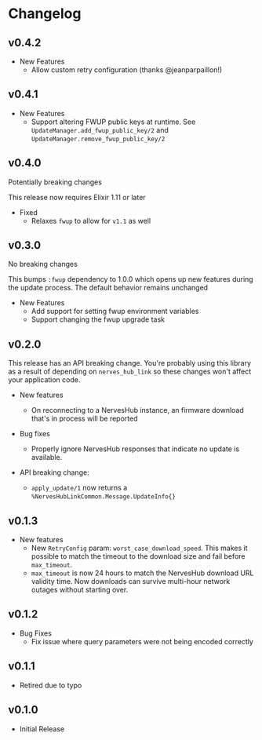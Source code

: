 # Changelog

## v0.4.2

* New Features
  * Allow custom retry configuration (thanks @jeanparpaillon!)

## v0.4.1

* New Features
  * Support altering FWUP public keys at runtime. See `UpdateManager.add_fwup_public_key/2`
    and `UpdateManager.remove_fwup_public_key/2`

## v0.4.0

Potentially breaking changes

This release now requires Elixir 1.11 or later

* Fixed
  * Relaxes `fwup` to allow for `v1.1` as well

## v0.3.0

No breaking changes

This bumps `:fwup` dependency to 1.0.0 which opens up new features
during the update process. The default behavior remains unchanged

* New Features
  * Add support for setting fwup environment variables
  * Support changing the fwup upgrade task

## v0.2.0

This release has an API breaking change. You're probably using this library as a result of depending on `nerves_hub_link` so these changes won't affect your application code.

* New features
  * On reconnecting to a NervesHub instance, an firmware download that's in process will be reported
  
* Bug fixes
  * Properly ignore NervesHub responses that indicate no update is available.
  
* API breaking change:
  * `apply_update/1` now returns a `%NervesHubLinkCommon.Message.UpdateInfo{}`

## v0.1.3

* New features
  * New `RetryConfig` param: `worst_case_download_speed`. This makes it
    possible to match the timeout to the download size and fail before `max_timeout`.
  * `max_timeout` is now 24 hours to match the NervesHub download URL validity time.
    Now downloads can survive multi-hour network outages without starting over.

## v0.1.2

* Bug Fixes
  * Fix issue where query parameters were not being encoded correctly

## v0.1.1

* Retired due to typo

## v0.1.0

* Initial Release
